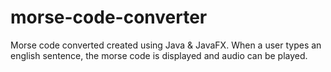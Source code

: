 # morse-code-converter
Morse code converted created using Java & JavaFX. When a user types an english sentence, the morse code is displayed and audio can be played.

